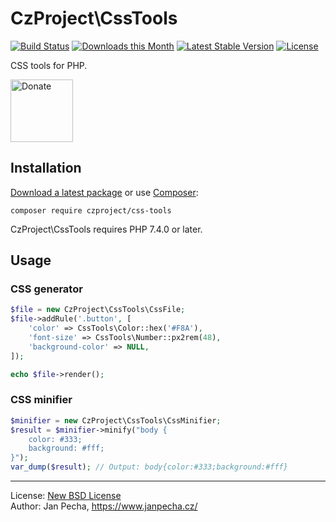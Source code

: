 # CzProject\CssTools

[![Build Status](https://github.com/czproject/css-tools/workflows/Build/badge.svg)](https://github.com/czproject/css-tools/actions)
[![Downloads this Month](https://img.shields.io/packagist/dm/czproject/css-tools.svg)](https://packagist.org/packages/czproject/css-tools)
[![Latest Stable Version](https://poser.pugx.org/czproject/css-tools/v/stable)](https://github.com/czproject/css-tools/releases)
[![License](https://img.shields.io/badge/license-New%20BSD-blue.svg)](https://github.com/czproject/css-tools/blob/master/license.md)

CSS tools for PHP.

<a href="https://www.janpecha.cz/donate/"><img src="https://buymecoffee.intm.org/img/donate-banner.v1.svg" alt="Donate" height="100"></a>


## Installation

[Download a latest package](https://github.com/czproject/css-tools/releases) or use [Composer](http://getcomposer.org/):

```
composer require czproject/css-tools
```

CzProject\CssTools requires PHP 7.4.0 or later.


## Usage

### CSS generator
``` php
$file = new CzProject\CssTools\CssFile;
$file->addRule('.button', [
	'color' => CssTools\Color::hex('#F8A'),
	'font-size' => CssTools\Number::px2rem(48),
	'background-color' => NULL,
]);

echo $file->render();
```

### CSS minifier

``` php
$minifier = new CzProject\CssTools\CssMinifier;
$result = $minifier->minify("body {
	color: #333;
	background: #fff;
}");
var_dump($result); // Output: body{color:#333;background:#fff}
```

------------------------------

License: [New BSD License](license.md)
<br>Author: Jan Pecha, https://www.janpecha.cz/

